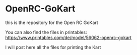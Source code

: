 # OpenRC-GoKart
this is the repository for the Open RC GoKart

You can also find the files in printables: https://www.printables.com/de/model/56062-openrc-gokart

I will post here all the files for printing the Kart
